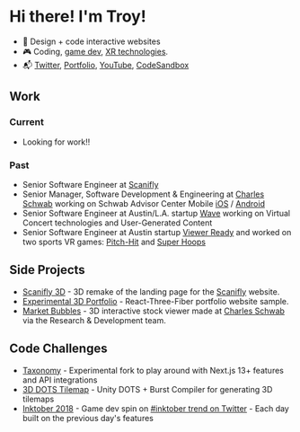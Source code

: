 # Hi there! I'm Troy!

- 📝 Design + code interactive websites
- 🎮 Coding, [game dev](https://battlerockgames.com), [XR technologies](https://www.youtube.com/watch?v=IBscEPN4684&list=PLJEpIiwSQXrSlxagHN4Gu1-lGLPwE74IZ).
- 📬 <a target="_blank" href="https://twitter.com/thunderawesome">Twitter</a>, <a href="https://troyjsanders">Portfolio</a>, <a href="https://www.youtube.com/channel/UCWwMtdxebz1uuoAWtlFfzww">YouTube</a>, <a href="https://codesandbox.io/u/thunderawesome">CodeSandbox</a>

## Work

### Current
- Looking for work!!

### Past
- Senior Software Engineer at [Scanifly](https://scanifly.com)
- Senior Manager, Software Development & Engineering at [Charles Schwab](https://www.schwab.com/) working on Schwab Advisor Center Mobile [iOS](https://apps.apple.com/us/app/schwab-advisor-center-mobile/id534260637) / [Android](https://play.google.com/store/apps/details?id=com.schwab.as.mobile&hl=en_US&gl=US)
- Senior Software Engineer at Austin/L.A. startup [Wave](https://wavexr.com/) working on Virtual Concert technologies and User-Generated Content
- Senior Software Engineer at Austin startup [Viewer Ready](https://viewerready.com/) and worked on two sports VR games: [Pitch-Hit](https://store.steampowered.com/app/527580/PITCHHIT_ARCADE/) and [Super Hoops](https://viewerready.com/project/super-hoops/)
 
## Side Projects
- <a href="https://codesandbox.io/s/1cvvf1">Scanifly 3D</a> - 3D remake of the landing page for the [Scanifly](https://scanifly.com) website.
- <a href="https://codesandbox.io/s/elastic-wave-rdnm9t">Experimental 3D Portfolio</a> - React-Three-Fiber portfolio website sample.
- <a href="https://codesandbox.io/s/reverent-euler-smr1n3">Market Bubbles</a> - 3D interactive stock viewer made at [Charles Schwab](https://www.schwab.com/) via the Research & Development team.


## Code Challenges
- [Taxonomy](https://github.com/thunderawesome/taxonomy) - Experimental fork to play around with Next.js 13+ features and API integrations
- [3D DOTS Tilemap](https://github.com/thunderawesome/3DTileMapDOTS) - Unity DOTS + Burst Compiler for generating 3D tilemaps
- [Inktober 2018](https://github.com/thunderawesome/inktober) - Game dev spin on [#inktober trend on Twitter](https://twitter.com/hashtag/Inktober) - Each day built on the previous day's features

<!--
**thunderawesome/thunderawesome** is a ✨ _special_ ✨ repository because its `README.md` (this file) appears on your GitHub profile.

Here are some ideas to get you started:

- 🔭 I’m currently working on ...
- 🌱 I’m currently learning ...
- 👯 I’m looking to collaborate on ...
- 🤔 I’m looking for help with ...
- 💬 Ask me about ...
- 📫 How to reach me: ...
- 😄 Pronouns: ...
- ⚡ Fun fact: ...
-->
